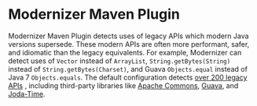 # Modernizer Maven Plugin

Modernizer Maven Plugin detects uses of legacy APIs which modern Java versions supersede. These modern APIs are often
more performant, safer, and idiomatic than the legacy equivalents. For example, Modernizer can detect uses of `Vector`
instead of `ArrayList`,
`String.getBytes(String)` instead of `String.getBytes(Charset)`, and Guava `Objects.equal` instead of Java
7 `Objects.equals`. The default configuration detects
[over 200 legacy APIs](https://github.com/gaul/modernizer-maven-plugin/blob/master/modernizer-maven-plugin/src/main/resources/modernizer.xml)
, including third-party libraries like
[Apache Commons](https://commons.apache.org/),
[Guava](https://github.com/google/guava), and [Joda-Time](https://www.joda.org/joda-time/).